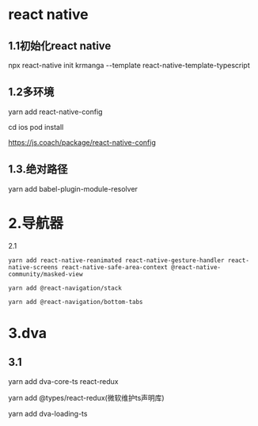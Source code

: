 # react native

## 1.1初始化react native

npx react-native init krmanga --template react-native-template-typescript

## 1.2多环境

yarn add react-native-config

cd ios pod install

https://js.coach/package/react-native-config

## 1.3.绝对路径

yarn add babel-plugin-module-resolver

# 2.导航器

2.1 

`yarn add react-native-reanimated react-native-gesture-handler react-native-screens react-native-safe-area-context @react-native-community/masked-view`

`yarn add @react-navigation/stack`

`yarn add @react-navigation/bottom-tabs`

## 

# 3.dva

## 3.1

yarn add dva-core-ts react-redux

yarn add @types/react-redux(微软维护ts声明库)

yarn add dva-loading-ts